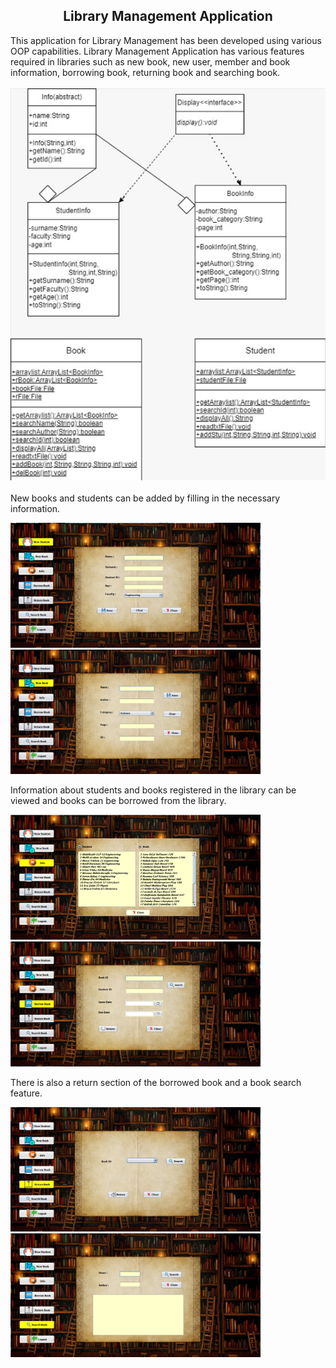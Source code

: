 <h2 align="center">Library Management Application</h2>

This application for Library Management has been developed using various OOP capabilities. Library Management Application has various features required in libraries such as new book, new user, member and book information, borrowing book, returning book and searching book.<br/>
<br/><img src="https://github.com/MelihUluhan/LibraryApp/blob/main/ImagesAboutApp/UML.png" alt="UML" ><br/>
<br/>New books and students can be added by filling in the necessary information.<br/>
<p float="left">
  <img src="https://github.com/MelihUluhan/LibraryApp/blob/main/ImagesAboutApp/Library_NewStudent.png" width="400" />
  <img src="https://github.com/MelihUluhan/LibraryApp/blob/main/ImagesAboutApp/Library_NewBook.png" width="400" />
</p>
Information about students and books registered in the library can be viewed and books can be borrowed from the library.<br/>
<p float="left">
  <img src="https://github.com/MelihUluhan/LibraryApp/blob/main/ImagesAboutApp/Library_Info.png" width="400" />
  <img src="https://github.com/MelihUluhan/LibraryApp/blob/main/ImagesAboutApp/BorrowBook.png" width="400" />
</p>
There is also a return section of the borrowed book and a book search feature.<br/>
<p float="left">
  <img src="https://github.com/MelihUluhan/LibraryApp/blob/main/ImagesAboutApp/ReturnBook.png" width="400" />
  <img src="https://github.com/MelihUluhan/LibraryApp/blob/main/ImagesAboutApp/SearchBook.png" width="400" />
</p>
